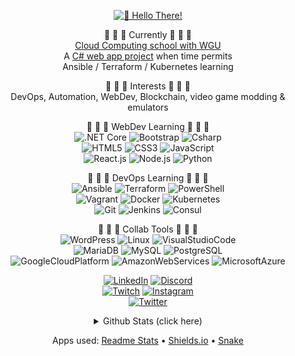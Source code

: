 <div align="center">

[![👋 Hello There!](https://cdn.discordapp.com/attachments/363603833680560139/878781125395378237/hello-there.gif?raw=true)](https://www.youtube.com/watch?v=rEq1Z0bjdwc)

🔭 🔭 🔭 Currently 🔭 🔭 🔭 <br />
[Cloud Computing school with WGU](https://partners.wgu.edu/Pages/BSCC.aspx) <br />
A [C# web app project](https://github.com/jedington/Canvas-Your-Goals) when time permits <br />
Ansible / Terraform / Kubernetes learning

:cookie: :cookie: :cookie: Interests :cookie: :cookie: :cookie: <br />
DevOps, Automation, WebDev, Blockchain, video game modding & emulators

<p>
    🌱 🌱 🌱 WebDev Learning 🌱 🌱 🌱
    <br />
    <img alt=".NET Core" src="https://img.shields.io/badge/%20-.NET%20Core-informational?style=flat&logo=dotnet&color=222222" />    
    <img alt="Bootstrap" src="https://img.shields.io/badge/%20-Bootstrap-informational?style=flat&logo=Bootstrap&color=222222" />
    <img alt="Csharp" src="https://img.shields.io/badge/%20-Csharp-informational?style=flat&logo=Csharp&color=222222" />
    <br />
    <img alt="HTML5" src="https://img.shields.io/badge/%20-HTML5-informational?style=flat&logo=HTML5&color=222222" />
    <img alt="CSS3" src="https://img.shields.io/badge/%20-CSS3-informational?style=flat&logo=CSS3&color=222222" />
    <img alt="JavaScript" src="https://img.shields.io/badge/%20-JavaScript-informational?style=flat&logo=JavaScript&color=222222" />
    <br />
    <img alt="React.js" src="https://img.shields.io/badge/%20-React-informational?style=flat&logo=react&color=222222" />
    <img alt="Node.js" src="https://img.shields.io/badge/%20-Node.js-informational?style=flat&logo=Node.js&color=222222" />
    <img alt="Python" src="https://img.shields.io/badge/%20-Python-informational?style=flat&logo=Python&color=222222" />
</p>

<p>
    🌱 🌱 🌱 DevOps Learning 🌱 🌱 🌱
    <br />
    <img alt="Ansible" src="https://img.shields.io/badge/%20-Ansible-informational?style=flat&logo=Ansible&color=222222" />
    <img alt="Terraform" src="https://img.shields.io/badge/%20-Terraform-informational?style=flat&logo=Terraform&color=222222" />
    <img alt="PowerShell" src="https://img.shields.io/badge/%20-PowerShell-informational?style=flat&logo=PowerShell&color=222222" />
    <br />
    <img alt="Vagrant" src="https://img.shields.io/badge/%20-Vagrant-informational?style=flat&logo=Vagrant&color=222222" /> 
    <img alt="Docker" src="https://img.shields.io/badge/%20-Docker-informational?style=flat&logo=Docker&color=222222" />
    <img alt="Kubernetes" src="https://img.shields.io/badge/%20-Kubernetes-informational?style=flat&logo=Kubernetes&color=222222" />
    <br />
    <img alt="Git" src="https://img.shields.io/badge/%20-Git-informational?style=flat&logo=Git&color=222222" />
    <img alt="Jenkins" src="https://img.shields.io/badge/%20-Jenkins-informational?style=flat&logo=Jenkins&color=222222" />
    <img alt="Consul" src="https://img.shields.io/badge/%20-Consul-informational?style=flat&logo=Consul&color=222222" />
</p>

<p>
    🌱 🌱 🌱 Collab Tools 🌱 🌱 🌱
    <br />
    <img alt="WordPress" src="https://img.shields.io/badge/%20-WordPress-informational?style=flat&logo=WordPress&color=222222" />
    <img alt="Linux" src="https://img.shields.io/badge/%20-Linux-informational?style=flat&logo=Linux&color=222222" />
    <img alt="VisualStudioCode" src="https://img.shields.io/badge/%20-VS%20Code-informational?style=flat&logo=VisualStudioCode&color=222222" />
    <br />
    <img alt="MariaDB" src="https://img.shields.io/badge/%20-MariaDB-informational?style=flat&logo=MariaDB&color=222222" />
    <img alt="MySQL" src="https://img.shields.io/badge/%20-MySQL-informational?style=flat&logo=MySQL&color=222222" />   
    <img alt="PostgreSQL" src="https://img.shields.io/badge/%20-Postgres-informational?style=flat&logo=PostgreSQL&color=222222" />
    <br />
    <img alt="GoogleCloudPlatform" src="https://img.shields.io/badge/%20-GCP-informational?style=flat&logo=GoogleCloud&color=222222" />
    <img alt="AmazonWebServices" src="https://img.shields.io/badge/%20-AWS-informational?style=flat&logo=AmazonAWS&color=222222" />   
    <img alt="MicrosoftAzure" src="https://img.shields.io/badge/%20-Azure-informational?style=flat&logo=MicrosoftAzure&color=222222" />
</p>

[![LinkedIn][linkedin-shield]][linkedin-url]
[![Discord][discord-shield]][discord-url] <br />
[![Twitch][twitch-shield]][twitch-url]
[![Instagram][instagram-shield]][instagram-url] <br />
[![Twitter][twitter-shield]][twitter-url]

<details>
    <summary>Github Stats (click here)</summary>

![](https://github-readme-stats.vercel.app/api/top-langs/?username=jedington&layout=compact&hide=html&langs_count=10&theme=react)

![](https://github-readme-stats.vercel.app/api?username=jedington&layout=compact&count_private=true&show_icons=true&hide=issues&hide_title=true&theme=react)

![Snake animation](https://raw.githubusercontent.com/jedington/jedington/output/github-contribution-grid-snake.svg)

</details>

Apps used: 
[Readme Stats](https://github-readme-stats.vercel.app) • 
[Shields.io](https://shields.io) • 
[Snake](https://github.com/Platane/snk)
</div>

[twitch-shield]: https://img.shields.io/badge/Twitch-9146FF?style=for-the-badge&logo=twitch&logoColor=white
[twitch-url]: https://twitch.tv/arcanicvoid
[instagram-shield]: https://img.shields.io/badge/-Instagram-bc2a8d?style=for-the-badge&logo=instagram&logoColor=white
[instagram-url]: https://www.instagram.com/edingtonjulian
[linkedin-shield]: https://img.shields.io/badge/-LinkedIn-black.svg?style=for-the-badge&logo=linkedin&colorB=0072B1
[linkedin-url]: https://www.linkedin.com/in/julian-edington
[discord-shield]: https://img.shields.io/badge/Discord-7289DA?style=for-the-badge&logo=discord&logoColor=white
[discord-url]: https://discord.io/ArcanicVoid
[twitter-shield]: https://img.shields.io/twitter/follow/ArcanicVoid?style=for-the-badge&logo=twitter&colorB=1DA1F2
[twitter-url]: https://twitter.com/ArcanicVoid
[site-shield]: https://img.shields.io/website?down_color=red&down_message=offline&up_color=green&up_message=online&url=https%3A%2F%2Farcanicvoid.com
[site-url]: https://arcanicvoid.com